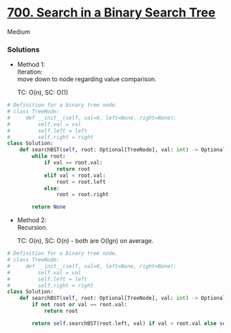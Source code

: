 # [700. Search in a Binary Search Tree](https://leetcode.com/problems/search-in-a-binary-search-tree/description/?envType=study-plan-v2&envId=leetcode-75)

Medium

### Solutions

- Method 1:\
  Iteration:\
  move down to node regarding value comparison.

  TC: O(n), SC: O(1)

```python
# Definition for a binary tree node.
# class TreeNode:
#     def __init__(self, val=0, left=None, right=None):
#         self.val = val
#         self.left = left
#         self.right = right
class Solution:
    def searchBST(self, root: Optional[TreeNode], val: int) -> Optional[TreeNode]:
        while root:
            if val == root.val:
                return root
            elif val < root.val:
                root = root.left
            else:
                root = root.right

        return None
```

- Method 2:\
  Recursion.

  TC: O(n), SC: O(n) - both are O(lgn) on average.

```python
# Definition for a binary tree node.
# class TreeNode:
#     def __init__(self, val=0, left=None, right=None):
#         self.val = val
#         self.left = left
#         self.right = right
class Solution:
    def searchBST(self, root: Optional[TreeNode], val: int) -> Optional[TreeNode]:
        if not root or val == root.val:
            return root

        return self.searchBST(root.left, val) if val < root.val else self.searchBST(root.right, val)
```
